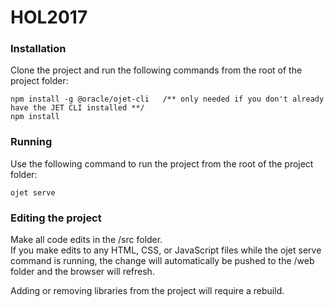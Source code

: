 # HOL2017

### Installation
Clone the project and run the following commands from the root of the project folder:
```
npm install -g @oracle/ojet-cli   /** only needed if you don't already have the JET CLI installed **/
npm install
```

### Running
Use the following command to run the project from the root of the project folder:
```
ojet serve
```

### Editing the project
Make all code edits in the /src folder.  
If you make edits to any HTML, CSS, or JavaScript files while the ojet serve command is running, 
the change will automatically be pushed to the /web folder and the browser will refresh.

Adding or removing libraries from the project will require a rebuild.
